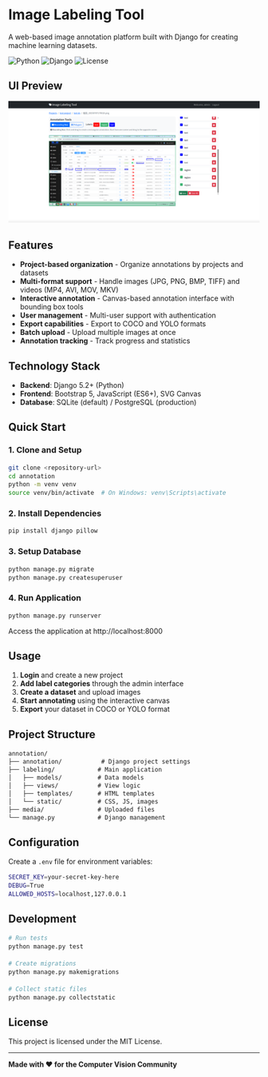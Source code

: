 # Image Labeling Tool

A web-based image annotation platform built with Django for creating machine learning datasets.

![Python](https://img.shields.io/badge/python-3.8+-blue.svg)
![Django](https://img.shields.io/badge/django-5.2+-green.svg)
![License](https://img.shields.io/badge/license-MIT-blue.svg)

## UI Preview

![ssLaber Preview](ssLaber_preview.png)

## Features

- **Project-based organization** - Organize annotations by projects and datasets
- **Multi-format support** - Handle images (JPG, PNG, BMP, TIFF) and videos (MP4, AVI, MOV, MKV)
- **Interactive annotation** - Canvas-based annotation interface with bounding box tools
- **User management** - Multi-user support with authentication
- **Export capabilities** - Export to COCO and YOLO formats
- **Batch upload** - Upload multiple images at once
- **Annotation tracking** - Track progress and statistics

## Technology Stack

- **Backend**: Django 5.2+ (Python)
- **Frontend**: Bootstrap 5, JavaScript (ES6+), SVG Canvas
- **Database**: SQLite (default) / PostgreSQL (production)

## Quick Start

### 1. Clone and Setup
```bash
git clone <repository-url>
cd annotation
python -m venv venv
source venv/bin/activate  # On Windows: venv\Scripts\activate
```

### 2. Install Dependencies
```bash
pip install django pillow
```

### 3. Setup Database
```bash
python manage.py migrate
python manage.py createsuperuser
```

### 4. Run Application
```bash
python manage.py runserver
```

Access the application at http://localhost:8000

## Usage

1. **Login** and create a new project
2. **Add label categories** through the admin interface
3. **Create a dataset** and upload images
4. **Start annotating** using the interactive canvas
5. **Export** your dataset in COCO or YOLO format

## Project Structure

```
annotation/
├── annotation/           # Django project settings
├── labeling/            # Main application
│   ├── models/          # Data models
│   ├── views/           # View logic
│   ├── templates/       # HTML templates
│   └── static/          # CSS, JS, images
├── media/               # Uploaded files
└── manage.py            # Django management
```

## Configuration

Create a `.env` file for environment variables:

```bash
SECRET_KEY=your-secret-key-here
DEBUG=True
ALLOWED_HOSTS=localhost,127.0.0.1
```

## Development

```bash
# Run tests
python manage.py test

# Create migrations
python manage.py makemigrations

# Collect static files
python manage.py collectstatic
```

## License

This project is licensed under the MIT License.

---

**Made with ❤️ for the Computer Vision Community**